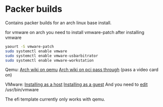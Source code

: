# Packer builds

Contains packer builds for an arch linux base install.

for vmware on arch you need to install vmware-patch after installing vmware

```bash
yaourt -S vmware-patch
sudo systemctl enable vmware
sudo systemctl enable vmware-usbarbitrator
sudo systemctl enable vmware-workstation
```

Qemu:
[Arch wiki on qemu](https://wiki.archlinux.org/index.php/QEMU)
[Arch wiki on pci pass through](https://wiki.archlinux.org/index.php/PCI_passthrough_via_OVMF) (pass a video card on)

VMware:
[Installing as a host](https://wiki.archlinux.org/index.php/VMware%23Configuration#Installation)
[Installing as a guest](https://wiki.archlinux.org/index.php/VMware/Installing_Arch_as_a_guest)
And you need to [edit](http://alexmufatti.it/2013/08/20/vmware-crash-on-startup-after-curl-update/) /usr/bin/vmware

The efi template currently only works with qemu.

